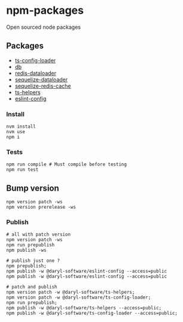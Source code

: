 # npm-packages
Open sourced node packages

## Packages
* [ts-config-loader](packages/ts-config-loader/README.md)
* [db](packages/db/README.md)
* [redis-dataloader](packages/redis-dataloader/README.md)
* [sequelize-dataloader](packages/sequelize-dataloader/README.md)
* [sequelize-redis-cache](packages/sequelize-redis-cache/README.md)
* [ts-helpers](packages/ts-helpers/README.md)
* [eslint-config](packages/eslint-config/README.md)


### Install
```shell
nvm install
nvm use
npm i
```

### Tests
```shell
npm run compile # Must compile before testing
npm run test
```

## Bump version
```shell
npm version patch -ws
npm version prerelease -ws
```

### Publish
```shell
# all with patch version
npm version patch -ws
npm run prepublish
npm publish -ws

# publish just one ?
npm prepublish;
npm publish -w @daryl-software/eslint-config --access=public
npm publish -w @daryl-software/eslint-config --access=public

# patch and publish
npm version patch -w @daryl-software/ts-helpers;
npm version patch -w @daryl-software/ts-config-loader;
npm run prepublish;
npm publish -w @daryl-software/ts-helpers --access=public;
npm publish -w @daryl-software/ts-config-loader --access=public;
```

